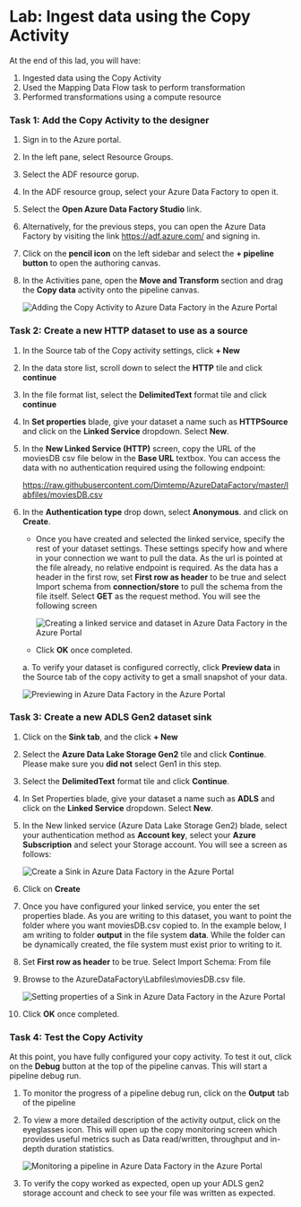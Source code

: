 # Lab: Ingest data using the Copy Activity

At the end of this lad, you will have:

1. Ingested data using the Copy Activity
1. Used the Mapping Data Flow task to perform transformation
1. Performed transformations using a compute resource


### Task 1: Add the Copy Activity to the designer

1. Sign in to the Azure portal.

1. In the left pane, select Resource Groups.

1. Select the ADF resource gorup.

1. In the ADF resource group, select your Azure Data Factory to open it.

1. Select the **Open Azure Data Factory Studio** link.

1. Alternatively, for the previous steps, you can open the Azure Data Factory by visiting the link https://adf.azure.com/ and signing in.

3. Click on the **pencil icon** on the left sidebar and select the **+ pipeline button** to open the authoring canvas.

4. In the Activities pane, open the **Move and Transform** section and drag the **Copy data** activity onto the pipeline canvas.

    ![Adding the Copy Activity to Azure Data Factory in the Azure Portal](images/M07-E02-T01-img01.png)


### Task 2: Create a new HTTP dataset to use as a source

1. In the Source tab of the Copy activity settings, click **+ New**

2. In the data store list, scroll down to select the **HTTP** tile and click **continue**

3. In the file format list, select the **DelimitedText** format tile and click **continue**

4. In **Set properties** blade, give your dataset a name such as **HTTPSource** and click on the **Linked Service** dropdown. Select **New**.

5. In the **New Linked Service (HTTP)** screen, copy the URL of the moviesDB csv file below in the **Base URL** textbox.  You can access the data with no authentication required using the following endpoint:

    https://raw.githubusercontent.com/Dimtemp/AzureDataFactory/master/labfiles/moviesDB.csv

6. In the **Authentication type** drop down, select **Anonymous**. and click on **Create**.

    -  Once you have created and selected the linked service, specify the rest of your dataset settings. These settings specify how and where in your connection we want to pull the data. As the url is pointed at the file already, no relative endpoint is required. As the data has a header in the first row, set **First row as header** to be true and select Import schema from **connection/store** to pull the schema from the file itself. Select **GET** as the request method. You will see the following screen

        ![Creating a linked service and dataset in Azure Data Factory in the Azure Portal](images/M07-E02-T02-img01.png)
           
    - Click **OK** once completed.
   
    a. To verify your dataset is configured correctly, click **Preview data** in the Source tab of the copy activity to get a small snapshot of your data.
   
   ![Previewing in Azure Data Factory in the Azure Portal](images/M07-E02-T02-img02.png)

### Task 3: Create a new ADLS Gen2 dataset sink

1. Click on the **Sink tab**, and the click **+ New**

2. Select the **Azure Data Lake Storage Gen2** tile and click **Continue**. Please make sure you **did not** select Gen1 in this step.

3. Select the **DelimitedText** format tile and click **Continue**.

4. In Set Properties blade, give your dataset a name such as **ADLS** and click on the **Linked Service** dropdown. Select **New**.

5. In the New linked service (Azure Data Lake Storage Gen2) blade, select your authentication method as **Account key**, select your **Azure Subscription** and select your Storage account. You will see a screen as follows:

   ![Create a Sink in Azure Data Factory in the Azure Portal](images/M07-E02-T03-img01.png)

6. Click on **Create**

7. Once you have configured your linked service, you enter the set properties blade. As you are writing to this dataset, you want to point the folder where you want moviesDB.csv copied to. In the example below, I am writing to folder **output** in the file system **data**. While the folder can be dynamically created, the file system must exist prior to writing to it.

8. Set **First row as header** to be true. Select Import Schema: From file

9. Browse to the AzureDataFactory\Labfiles\moviesDB.csv file.

   ![Setting properties of a Sink in Azure Data Factory in the Azure Portal](images/M07-E02-T03-img02.png)

10. Click **OK** once completed.

### Task 4: Test the Copy Activity

At this point, you have fully configured your copy activity. To test it out, click on the **Debug** button at the top of the pipeline canvas. This will start a pipeline debug run.

1. To monitor the progress of a pipeline debug run, click on the **Output** tab of the pipeline

2. To view a more detailed description of the activity output, click on the eyeglasses icon. This will open up the copy monitoring screen which provides useful metrics such as Data read/written, throughput and in-depth duration statistics.

   ![Monitoring a pipeline in Azure Data Factory in the Azure Portal](images/M07-E02-T04-img01.png)

3. To verify the copy worked as expected, open up your ADLS gen2 storage account and check to see your file was written as expected.

